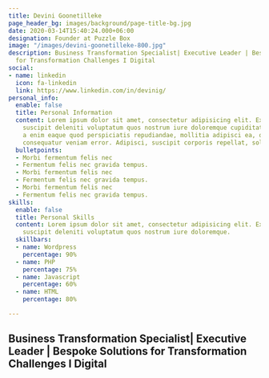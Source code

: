 ```yaml
---
title: Devini Goonetilleke
page_header_bg: images/background/page-title-bg.jpg
date: 2020-03-14T15:40:24.000+06:00
designation: Founder at Puzzle Box
image: "/images/devini-goonetilleke-800.jpg"
description: Business Transformation Specialist| Executive Leader | Bespoke Solutions
  for Transformation Challenges I Digital
social:
- name: linkedin
  icon: fa-linkedin
  link: https://www.linkedin.com/in/devinig/
personal_info:
  enable: false
  title: Personal Information
  content: Lorem ipsum dolor sit amet, consectetur adipisicing elit. Excepturi explicabo
    suscipit deleniti voluptatum quos nostrum iure doloremque cupiditate voluptatem
    a enim eaque quod perspiciatis repudiandae, mollitia adipisci ea, quidem eveniet
    consequatur veniam error. Adipisci, suscipit corporis repellat, soluta vitae deserunt.
  bulletpoints:
  - Morbi fermentum felis nec
  - Fermentum felis nec gravida tempus.
  - Morbi fermentum felis nec
  - Fermentum felis nec gravida tempus.
  - Morbi fermentum felis nec
  - Fermentum felis nec gravida tempus.
skills:
  enable: false
  title: Personal Skills
  content: Lorem ipsum dolor sit amet, consectetur adipisicing elit. Excepturi explicabo
    suscipit deleniti voluptatum quos nostrum iure doloremque.
  skillbars:
  - name: Wordpress
    percentage: 90%
  - name: PHP
    percentage: 75%
  - name: Javascript
    percentage: 60%
  - name: HTML
    percentage: 80%

---
```

## Business Transformation Specialist| Executive Leader | Bespoke Solutions for Transformation Challenges I Digital